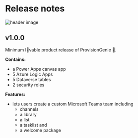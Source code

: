 # Release notes

![header image](https://github.com/ProvisionGenie/ProvisionGenie/blob/main/Docs/media/Genie_Header.png)

## v1.0.0
Minimum l💖vable product release of ProvisionGenie 🧞.

**Contains:**

* a Power Apps canvas app
* 5 Azure Logic Apps
* 5 Dataverse tables
* 2 security roles

**Features:**

* lets users create a custom Microsoft Teams team including
  * channels
  * a library
  * a list
  * a tasklist and
  * a welcome package
